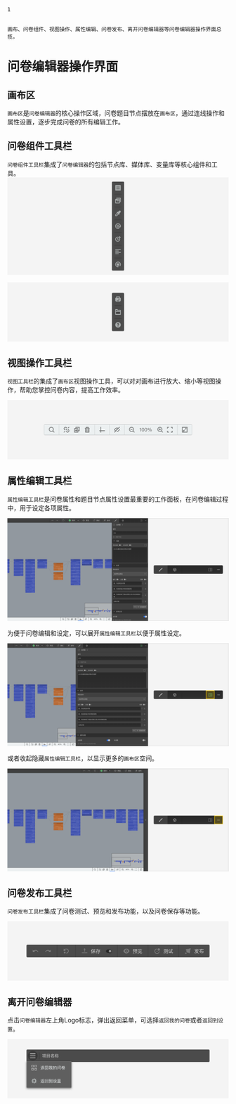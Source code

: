 ```index
1
```
```tag

```
```summary
画布、问卷组件、视图操作、属性编辑、问卷发布、离开问卷编辑器等问卷编辑器操作界面总揽，
```
# 问卷编辑器操作界面

## 画布区
`画布区`是`问卷编辑器`的核心操作区域，问卷题目节点摆放在`画布区`，通过连线操作和属性设置，逐步完成问卷的所有编辑工作。

## 问卷组件工具栏
`问卷组件工具栏`集成了`问卷编辑器`的包括节点库、媒体库、变量库等核心组件和工具。
<img src='./assets/top.png'>

<img src='./assets/bottom.png'>

## 视图操作工具栏
`视图工具栏`的集成了`画布区`视图操作工具，可以对对画布进行放大、缩小等视图操作，帮助您掌控问卷内容，提高工作效率。

<img src='./assets/footer-bar.png'>

## 属性编辑工具栏
`属性编辑工具栏`是问卷属性和题目节点属性设置最重要的工作面板，在问卷编辑过程中，用于设定各项属性。

<img src='./assets/normal.png'>

为便于问卷编辑和设定，可以展开`属性编辑工具栏`以便于属性设定。

<img src='./assets/double.png'>

或者收起隐藏`属性编辑工具栏`，以显示更多的`画布区`空间。

<img src='./assets/no-sidebar.png'>

## 问卷发布工具栏
`问卷发布工具栏`集成了问卷测试、预览和发布功能，以及问卷保存等功能。

<img src='./assets/operation.png'>

## 离开问卷编辑器
点击`问卷编辑器`左上角Logo标志，弹出返回菜单，可选择`返回我的问卷`或者`返回到设置`。

<img src='./assets/back-to-dashboard.png'>
